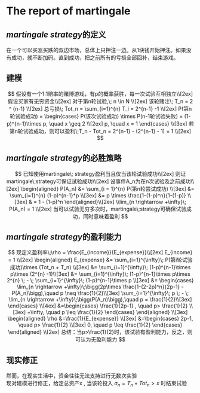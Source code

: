 # The report of martingale
## *martingale strategy*的定义 
在一个可以买涨买跌的双边市场，总体上只押注一边。从1块钱开始押注。如果没有成功，就不断加码。直到成功，把之前所有的亏损全部回补，结束游戏。
## 建模
$$
假设有一个1:1赔率的赌博游戏，有p的概率获胜，每一次试验互相独立\\[2ex]
假设买家有无穷资金\\[2ex]  
对于第n轮试验,\; n \in N \\[2ex]
该轮赌注\; T_n = 2 ^ {n-1} \\[2ex]
总亏损\; Tot_n = \sum_{i=1}^{n} T_i = 2^{n-1} -1 \\[2ex]
P(第n轮试验成功) = 
\begin{cases}   
P(该次试验成功) \times P(n-1轮试验失败) = (1-p)^{n-1}\times p, \quad x \geq 2 \\[2ex]
p, \quad x = 1
\end{cases} \\[3ex]
若第n轮试验成功，则可以盈利\;T_n - Tot_n = 2^{n-1} - (2^{n-1} - 1) = 1 \\[2ex]
$$
## *martingale strategy*的必胜策略
$$
已知使用martingale\; strategy盈利当且仅当该轮试验成功\\[2ex]
则证martingale\;strategy可保证试验成功\\[2ex]
设事件A_n为在n次试验及之前成功\\[2ex]
\begin{aligned}
P(A_n) &= \sum_{i = 1}^{n} P(第n轮尝试成功) \\[3ex] 
&= \sum_{i=1}^{n} (1-p)^{n-1}*p \\[3ex]
&= p \times \frac{1-(1-p)^n}{1-(1-p)} \\[3ex]
& = 1 - (1-p)^n
\end{aligned}\\[2ex]
\\lim_{n \rightarrow +\infty}\; P(A_n) = 1 \\[2ex]
当可以试验无穷多次时，martingale\;strategy可确保试验成功，同时意味着盈利
$$
## *martingale strategy*的盈利能力
$$
现定义盈利率\;\rho = \frac{E_{income}}{E_{expense}}\\[2ex]
E_{income} = 1 \\[2ex]
\begin{aligned}
E_{expense} &= \sum_{i=1}^{\infty}\; P(第i轮试验成功)\times (Tot_n + T_n) \\[3ex]
&= \sum_{i=1}^{\infty}\; (1-p)^{n-1}\times p\times (2^{n} -1)\\[3ex]
&= \sum_{i=1}^{\infty}\; (1-p)^{n-1}\times p\times 2^{n} \; - \; \sum_{i=1}^{\infty}\; (1-p)^{n-1}\times p \\[3ex]
&=
\begin{cases}
\lim_{n \rightarrow +\infty}\;\bigg(2p\times \frac{1-(2-2p)^n}{2p-1} -P(A_n)\bigg),\quad p \neq \frac{1}{2}\\[3ex]
\sum_{i=1}^{\infty}\; p \; - \; \lim_{n \rightarrow +\infty}\;\bigg(P(A_n)\bigg),\quad p = \frac{1}{2}\\[3ex]
\end{cases} \\[4ex]
&=\begin{cases}
\frac{1}{2p-1} , \quad p> \frac{1}{2} \\[3ex]
+\infty, \quad p \leq \frac{1}{2}
\end{cases}
\end{aligned} \\[3ex]
\begin{aligned}
\rho &=\frac{1}{E_{expense}} \\[3ex]
&=\begin{cases}
2p-1, \quad p> \frac{1}{2} \\[3ex]
0, \quad p \leq \frac{1}{2}
\end{cases}
\end{aligned} \\[2ex]
总结：当p>\frac{1}{2}时，该试验有盈利能力，反之，则可认为无盈利能力
$$
## 现实修正
然而，在现实生活中，资金往往无法支持进行无数次实验  
现对建模进行修正，给定总资产x , 当该轮投入 $\sigma_n = T_n + Tot_n > x$ 时结束试验